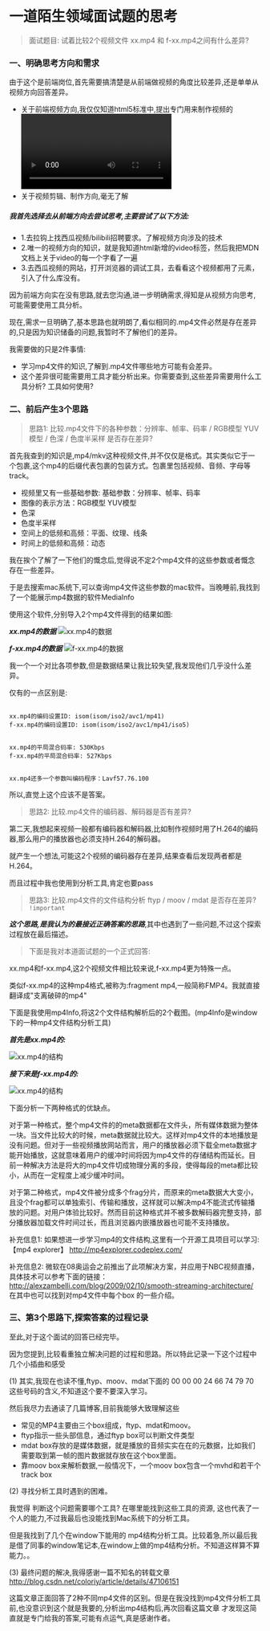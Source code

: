 # 一道陌生领域面试题的思考

> 面试题目: 试着比较2个视频文件 xx.mp4 和 f-xx.mp4之间有什么差异?

### 一、明确思考方向和需求

由于这个是前端岗位,首先需要搞清楚是从前端做视频的角度比较差异,还是单单从视频方向回答差异。

- 关于前端视频方向,我仅仅知道html5标准中,提出专门用来制作视频的<video>,只是了解api的程度。
- 关于视频剪辑、制作方向,毫无了解

##### 我首先选择去从前端方向去尝试思考,主要尝试了以下方法:

- 1.去拉钩上找西瓜视频/bilibili招聘要求。了解视频方向涉及的技术
- 2.唯一的视频方向的知识，就是我知道html新增的video标签，然后我把MDN文档上关于video的每一个字看了一遍
- 3.去西瓜视频的网站，打开浏览器的调试工具，去看看这个视频都用了元素，引入了什么库没有。

因为前端方向实在没有思路,就去您沟通,进一步明确需求,得知是从视频方向思考,可能需要使用工具分析。

现在,需求一旦明确了,基本思路也就明朗了,看似相同的.mp4文件必然是存在差异的,只是因为知识储备的问题,我暂时不了解他们的差异。

我需要做的只是2件事情:

- 学习mp4文件的知识,了解到.mp4文件哪些地方可能有会差异。
- 这个差异很可能需要用工具才能分析出来。你需要查到,这些差异需要用什么工具分析? 工具如何使用?

### 二、前后产生3个思路

>思路1: 比较.mp4文件下的各种参数：分辨率、帧率、码率 /  RGB模型 YUV模型 / 色深 / 色度半采样 是否存在差异?

首先我查到的知识是,mp4/mkv这种视频文件,并不仅仅是格式。其实类似它于一个包裹,这个mp4的后缀代表包裹的包装方式。包裹里包括视频、音频、字母等track。

- 视频里又有一些基础参数: 基础参数：分辨率、帧率、码率
- 图像的表示方法：RGB模型 YUV模型
- 色深
- 色度半采样
- 空间上的低频和高频：平面、纹理、线条
- 时间上的低频和高频：动态

我在挨个了解了一下他们的慨念后,觉得说不定2个mp4文件的这些参数或者慨念存在一些差异。

于是去搜索mac系统下,可以查询mp4文件这些参数的mac软件。当晚睡前,我找到了一个能展示mp4数据的软件MediaInfo

使用这个软件,分别导入2个mp4文件得到的结果如图:

***xx.mp4的数据***
![xx.mp4的数据](./img/xx.png)


***f-xx.mp4的数据***
![f-xx.mp4的数据](./img/f-xx.png)


我一个一个对比各项参数,但是数据结果让我比较失望,我发现他们几乎没什么差异。

仅有的一点区别是:
```
 
xx.mp4的编码设置ID: isom(isom/iso2/avc1/mp41)
f-xx.mp4的编码设置ID: isom(isom/iso2/avc1/mp41/iso5) 


xx.mp4的平局混合码率: 530Kbps
f-xx.mp4的平局混合码率: 527Kbps


xx.mp4还多一个参数叫编码程序：Lavf57.76.100

````

所以,直觉上这个应该不是答案。


>思路2: 比较.mp4文件的编码器、解码器是否有差异?

第二天,我想起来视频一般都有编码器和解码器,比如制作视频时用了H.264的编码器,那么用户的播放器也必须支持H.264的解码器。

就产生一个想法,可能这2个视频的编码器存在差异,结果查看后发现两者都是H.264。

而且过程中我也使用到分析工具,肯定也要pass


>思路3: 比较.mp4文件的文件结构分析 ftyp / moov / mdat 是否存在差异?    ```!important```


***这个思路,是我认为的最接近正确答案的思路***,其中也遇到了一些问题,不过这个探索过程放在最后描述。

>下面是我对本道面试题的一个正式回答:

xx.mp4和f-xx.mp4,这2个视频文件相比较来说,f-xx.mp4更为特殊一点。

类似f-xx.mp4的这种mp4格式,被称为:fragment mp4,一般简称FMP4。我就直接翻译成"支离破碎的mp4"

下面是我使用mp4Info,将这2个文件结构解析后的2个截图。(mp4Info是window下的一种mp4文件结构分析工具)

***首先是xx.mp4的:***

![xx.mp4的结构](./img/捕获.PNG)

***接下来是f-xx.mp4的:***

![xx.mp4的结构](./img/捕获2.PNG)


下面分析一下两种格式的优缺点。

 对于第一种格式，整个mp4文件的的meta数据都在文件头，所有媒体数据为整体一块。当文件比较大的时候，meta数据就比较大。这样对mp4文件的本地播放是没有问题。但对于一些视频播放网站而言，用户的播放器必须下载全meta数据才能开始播放，这就意味着用户的缓冲时间将因为mp4文件的存储结构而延长。目前一种解决方法是将大的mp4文件切成物理分离的多段，使得每段的meta都比较小，从而在一定程度上减少缓冲时间。

 对于第二种格式，mp4文件被分成多个frag分片，而原来的meta数据大大变小，且没个frag都可以单独索引、传输和播放，这样就可以解决mp4不能流式传输播放的问题。对用户体验比较好。然而目前这种格式并不被多数解码器完整支持，部分播放器加载文件时间过长，而且浏览器内嵌播放器也可能不支持播放。


补充信息1: 如果想进一步学习mp4的文件结构,这里有一个开源工具项目可以学习: 【mp4 explorer】  http://mp4explorer.codeplex.com/

补充信息2: 微软在08奥运会之前推出了此项解决方案，并应用于NBC视频直播，具体技术可以参考下面的链接：http://alexzambelli.com/blog/2009/02/10/smooth-streaming-architecture/
在其中也可以找到对mp4文件中每个box 的一些介绍。    




### 三、第3个思路下,探索答案的过程记录

至此,对于这个面试的回答已经完毕。

因为您提到,比较看重独立解决问题的过程和思路。所以特此记录一下这个过程中几个小插曲和感受

(1) 其实,我现在也读不懂,ftyp、moov、mdat下面的 00 00 00 24 66 74 79 70 这些号码的含义,不知道这个要不要深入学习。

然后我尽力去通读了几篇博客,目前我能够大致理解这些

- 常见的MP4主要由三个box组成，ftyp、mdat和moov。
- ftyp指示一些头部信息，通过ftyp box可以判断文件类型
- mdat box存放的是媒体数据，就是播放的音频实实在在的元数据，比如我们需要取到第一帧的图片数据就存放在这个box里面。
- 靠moov box来解析数据,一般情况下，一个moov box包含一个mvhd和若干个track box

(2) 寻找分析工具时遇到的困难。

我觉得 判断这个问题需要哪个工具? 在哪里能找到这些工具的资源, 这也代表了一个人的能力,不过我最后也没能找到Mac系统下的分析工具。
 
但是我找到了几个在window下能用的 mp4结构分析工具。比较着急,所以最后我是借了同事的window笔记本,在window上做的mp4结构分析。不知道这样算不算能力。。

(3) 最终问题的解决,我得感谢一篇不知名的转载文章 http://blog.csdn.net/coloriy/article/details/47106151

这篇文章正面回答了2种不同mp4文件的区别。但是在我没找到mp4文件分析工具前,也没意识到这个就是我要的,分析出mp4结构后,再次回看这篇文章
才发现这简直就是专门给我的答案,可能有点运气,真是感谢作者。




